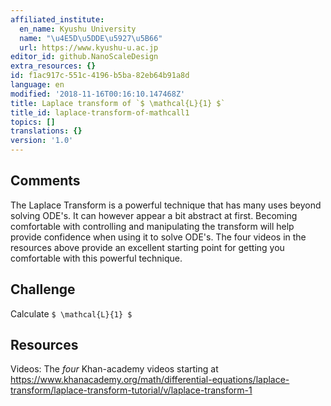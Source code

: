 ```yaml
---
affiliated_institute:
  en_name: Kyushu University
  name: "\u4E5D\u5DDE\u5927\u5B66"
  url: https://www.kyushu-u.ac.jp
editor_id: github.NanoScaleDesign
extra_resources: {}
id: f1ac917c-551c-4196-b5ba-82eb64b91a8d
language: en
modified: '2018-11-16T00:16:10.147468Z'
title: Laplace transform of `$ \mathcal{L}{1} $`
title_id: laplace-transform-of-mathcall1
topics: []
translations: {}
version: '1.0'
---
```


## Comments
The Laplace Transform is a powerful technique that has many uses beyond solving ODE's. It can however appear a bit abstract at first. Becoming comfortable with controlling and manipulating the transform will help provide confidence when using it to solve ODE's. The four videos in the resources above provide an excellent starting point for getting you comfortable with this powerful technique.

## Challenge
Calculate `$ \mathcal{L}{1} $`

## Resources
Videos: The *four* Khan-academy videos starting at https://www.khanacademy.org/math/differential-equations/laplace-transform/laplace-transform-tutorial/v/laplace-transform-1
